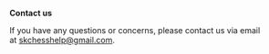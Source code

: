 **Contact us**

If you have any questions or concerns, please contact us via email at [skchesshelp@gmail.com](skchesshelp@gmail.com).

